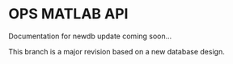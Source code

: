 # OPS MATLAB API

Documentation for newdb update coming soon...

This branch is a major revision based on a new database design.